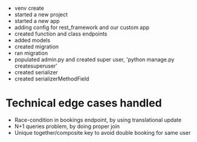 - venv create
- started a new project
- started a new app
- adding config for rest_framework and our custom app
- created function and class endpoints
- added models
- created migration
- ran migration
- populated admin.py and created super user, 'python manage.py createsuperuser'
- created serializer 
- created serializerMethodField

# Technical edge cases handled
- Race-condition in bookings endpoint, by using translational update
- N+1 queries problem, by doing proper join
- Unique together/composite key to avoid double booking for same user

